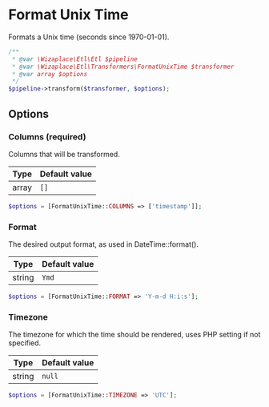 # Format Unix Time

Formats a Unix time (seconds since 1970-01-01).

```php
/**
 * @var \Wizaplace\Etl\Etl $pipeline
 * @var \Wizaplace\Etl\Transformers\FormatUnixTime $transformer
 * @var array $options
 */
$pipeline->transform($transformer, $options);
```

## Options

### Columns (required)

Columns that will be transformed.

| Type  | Default value |
| ----- | ------------- |
| array | `[]`          |

```php
$options = [FormatUnixTime::COLUMNS => ['timestamp']];
```

### Format

The desired output format, as used in DateTime::format().

| Type   | Default value |
| ------ | ------------- |
| string | `Ymd`         |

```php
$options = [FormatUnixTime::FORMAT => 'Y-m-d H:i:s'];
```

### Timezone

The timezone for which the time should be rendered, uses PHP setting if not specified.

| Type   | Default value |
| ------ | ------------- |
| string | `null`        |

```php
$options = [FormatUnixTime::TIMEZONE => 'UTC'];
```
